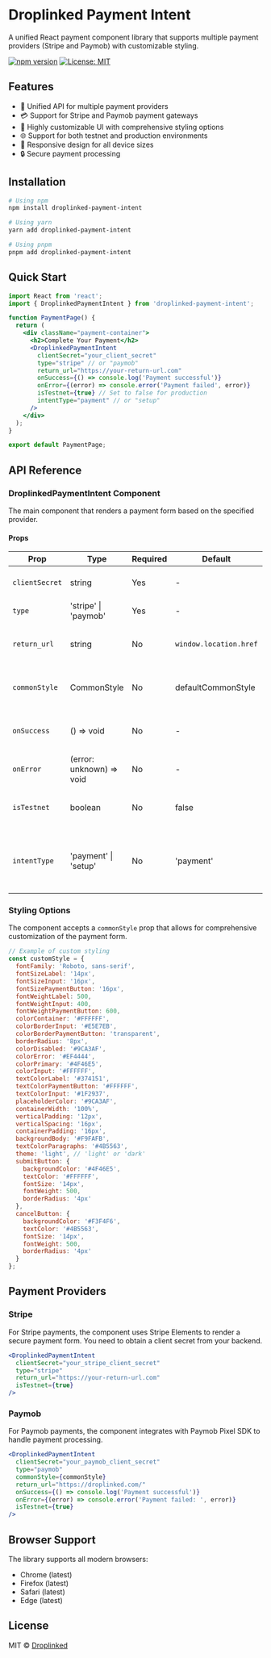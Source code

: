 # Droplinked Payment Intent

A unified React payment component library that supports multiple payment providers (Stripe and Paymob) with customizable styling.

[![npm version](https://img.shields.io/npm/v/droplinked-payment-intent.svg)](https://www.npmjs.com/package/droplinked-payment-intent)
[![License: MIT](https://img.shields.io/badge/License-MIT-blue.svg)](https://opensource.org/licenses/MIT)

## Features

- 🔄 Unified API for multiple payment providers
- 💳 Support for Stripe and Paymob payment gateways
- 🎨 Highly customizable UI with comprehensive styling options
- 🌐 Support for both testnet and production environments
- 📱 Responsive design for all device sizes
- 🔒 Secure payment processing

## Installation

```bash
# Using npm
npm install droplinked-payment-intent

# Using yarn
yarn add droplinked-payment-intent

# Using pnpm
pnpm add droplinked-payment-intent
```

## Quick Start

```jsx
import React from 'react';
import { DroplinkedPaymentIntent } from 'droplinked-payment-intent';

function PaymentPage() {
  return (
    <div className="payment-container">
      <h2>Complete Your Payment</h2>
      <DroplinkedPaymentIntent
        clientSecret="your_client_secret"
        type="stripe" // or "paymob"
        return_url="https://your-return-url.com"
        onSuccess={() => console.log('Payment successful')}
        onError={(error) => console.error('Payment failed', error)}
        isTestnet={true} // Set to false for production
        intentType="payment" // or "setup"
      />
    </div>
  );
}

export default PaymentPage;
```

## API Reference

### DroplinkedPaymentIntent Component

The main component that renders a payment form based on the specified provider.

#### Props

| Prop | Type | Required | Default | Description |
|------|------|----------|---------|-------------|
| `clientSecret` | string | Yes | - | Secret key for payment authentication |
| `type` | 'stripe' \| 'paymob' | Yes | - | Payment provider type |
| `return_url` | string | No | `window.location.href` | URL to redirect after payment completion |
| `commonStyle` | CommonStyle | No | defaultCommonStyle | Styling options for the payment component |
| `onSuccess` | () => void | No | - | Callback function on successful payment |
| `onError` | (error: unknown) => void | No | - | Callback function on payment error |
| `isTestnet` | boolean | No | false | Indicates whether the payment is in testnet mode |
| `intentType` | 'payment' \| 'setup' | No | 'payment' | Indicates the type of payment intent ('payment' or 'setup') |

### Styling Options

The component accepts a `commonStyle` prop that allows for comprehensive customization of the payment form.

```jsx
// Example of custom styling
const customStyle = {
  fontFamily: 'Roboto, sans-serif',
  fontSizeLabel: '14px',
  fontSizeInput: '16px',
  fontSizePaymentButton: '16px',
  fontWeightLabel: 500,
  fontWeightInput: 400,
  fontWeightPaymentButton: 600,
  colorContainer: '#FFFFFF',
  colorBorderInput: '#E5E7EB',
  colorBorderPaymentButton: 'transparent',
  borderRadius: '8px',
  colorDisabled: '#9CA3AF',
  colorError: '#EF4444',
  colorPrimary: '#4F46E5',
  colorInput: '#FFFFFF',
  textColorLabel: '#374151',
  textColorPaymentButton: '#FFFFFF',
  textColorInput: '#1F2937',
  placeholderColor: '#9CA3AF',
  containerWidth: '100%',
  verticalPadding: '12px',
  verticalSpacing: '16px',
  containerPadding: '16px',
  backgroundBody: '#F9FAFB',
  textColorParagraphs: '#4B5563',
  theme: 'light', // 'light' or 'dark'
  submitButton: {
    backgroundColor: '#4F46E5',
    textColor: '#FFFFFF',
    fontSize: '14px',
    fontWeight: 500,
    borderRadius: '4px'
  },
  cancelButton: {
    backgroundColor: '#F3F4F6',
    textColor: '#4B5563',
    fontSize: '14px',
    fontWeight: 500,
    borderRadius: '4px'
  }
};
```

## Payment Providers

### Stripe

For Stripe payments, the component uses Stripe Elements to render a secure payment form. You need to obtain a client secret from your backend.

```jsx
<DroplinkedPaymentIntent
  clientSecret="your_stripe_client_secret"
  type="stripe"
  return_url="https://your-return-url.com"
  isTestnet={true}
/>
```

### Paymob

For Paymob payments, the component integrates with Paymob Pixel SDK to handle payment processing.

```jsx
<DroplinkedPaymentIntent
  clientSecret="your_paymob_client_secret"
  type="paymob"
  commonStyle={commonStyle}
  return_url="https://droplinked.com/"
  onSuccess={() => console.log('Payment successful')}
  onError={(error) => console.error('Payment failed: ', error)}    
  isTestnet={true}
/>
```

## Browser Support

The library supports all modern browsers:

- Chrome (latest)
- Firefox (latest)
- Safari (latest)
- Edge (latest)

## License

MIT © [Droplinked](https://droplinked.com)
